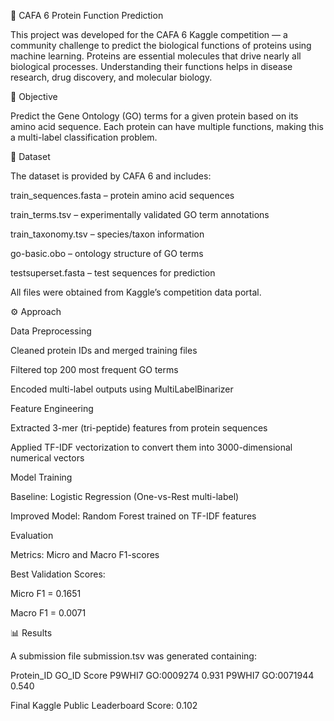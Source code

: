 🧬 CAFA 6 Protein Function Prediction

This project was developed for the CAFA 6 Kaggle competition — a community challenge to predict the biological functions of proteins using machine learning.
Proteins are essential molecules that drive nearly all biological processes. Understanding their functions helps in disease research, drug discovery, and molecular biology.

🎯 Objective

Predict the Gene Ontology (GO) terms for a given protein based on its amino acid sequence.
Each protein can have multiple functions, making this a multi-label classification problem.

📁 Dataset

The dataset is provided by CAFA 6 and includes:

train_sequences.fasta – protein amino acid sequences

train_terms.tsv – experimentally validated GO term annotations

train_taxonomy.tsv – species/taxon information

go-basic.obo – ontology structure of GO terms

testsuperset.fasta – test sequences for prediction

All files were obtained from Kaggle’s competition data portal.

⚙️ Approach

Data Preprocessing

Cleaned protein IDs and merged training files

Filtered top 200 most frequent GO terms

Encoded multi-label outputs using MultiLabelBinarizer

Feature Engineering

Extracted 3-mer (tri-peptide) features from protein sequences

Applied TF-IDF vectorization to convert them into 3000-dimensional numerical vectors

Model Training

Baseline: Logistic Regression (One-vs-Rest multi-label)

Improved Model: Random Forest trained on TF-IDF features

Evaluation

Metrics: Micro and Macro F1-scores

Best Validation Scores:

Micro F1 = 0.1651

Macro F1 = 0.0071

📊 Results

A submission file submission.tsv was generated containing:

Protein_ID    GO_ID       Score
P9WHI7        GO:0009274  0.931
P9WHI7        GO:0071944  0.540


Final Kaggle Public Leaderboard Score: 0.102
